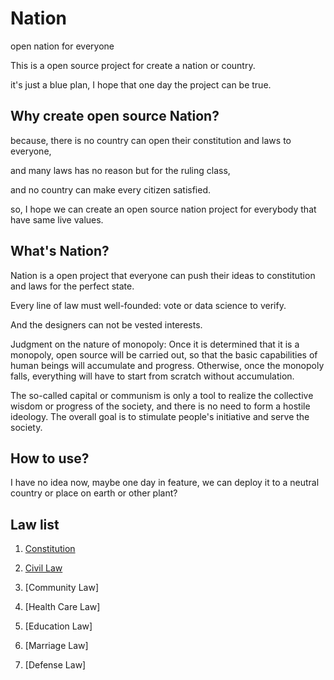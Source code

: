 # Nation

open nation for everyone

This is a open source project for create a nation or country.

it's just a blue plan, I hope that one day the project can be true.

## Why create open source Nation?

because, there is no country can open their constitution and laws to everyone, 

and many laws has no reason but for the ruling class, 

and no country can make every citizen satisfied.

so, I hope we can create an open source nation project for everybody that have same live values.

## What's Nation?

Nation is a open project that everyone can push their ideas to constitution and laws for the perfect state.

Every line of law must well-founded: vote or data science to verify.

And the designers can not be vested interests.

Judgment on the nature of monopoly: Once it is determined that it is a monopoly, open source will be carried out, so that the basic capabilities of human beings will accumulate and progress. Otherwise, once the monopoly falls, everything will have to start from scratch without accumulation.

The so-called capital or communism is only a tool to realize the collective wisdom or progress of the society, and there is no need to form a hostile ideology. The overall goal is to stimulate people's initiative and serve the society.

## How to use?

I have no idea now, maybe one day in feature, we can deploy it to a neutral country or place on earth or other plant?

## Law list

1. [Constitution](./Constitution.md)

2. [Civil Law](./Civil_Law.md)

3. [Community Law]

4. [Health Care Law]

5. [Education Law]

6. [Marriage Law]

7. [Defense Law]
